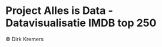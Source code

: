 Project Alles is Data - Datavisualisatie IMDB top 250
===================================

© Dirk Kremers
